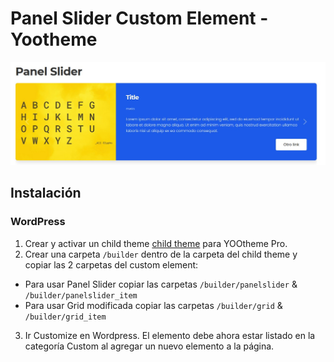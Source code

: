 # Panel Slider Custom Element - Yootheme

![Panel Slider](https://github.com/pauloguerraf/yootheme_PanelSlider/blob/main/screenshot.jpg "Screenshot")


## Instalación

### WordPress

1. Crear y activar un child theme [child theme](https://yootheme.com/support/yootheme-pro/wordpress/child-themes) para YOOtheme Pro.
2. Crear una carpeta `/builder` dentro de la carpeta del child theme y copiar las 2 carpetas del custom element:
- Para usar Panel Slider copiar las carpetas `/builder/panelslider` & `/builder/panelslider_item`
- Para usar Grid modificada copiar las carpetas `/builder/grid` & `/builder/grid_item`
3. Ir Customize en Wordpress. El elemento debe ahora estar listado en la categoría Custom al agregar un nuevo elemento a la página.
